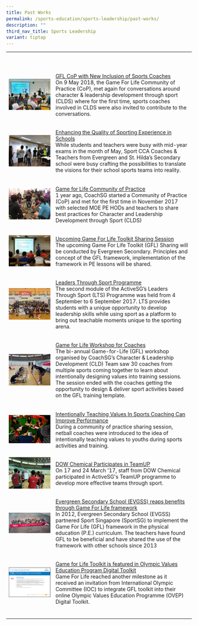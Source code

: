 ```yaml
---
title: Past Works
permalink: /sports-education/sports-leadership/past-works/
description: ""
third_nav_title: Sports Leadership
variant: tiptap
---
```

<table>
<tbody>
<tr>
<th rowspan="1" colspan="1">
<p></p>
</th>
<th rowspan="1" colspan="1">
<p></p>
</th>
<th rowspan="1" colspan="1">
<p></p>
</th>
<th rowspan="1" colspan="1">
<p></p>
</th>
<th rowspan="1" colspan="1">
<p></p>
</th>
</tr>
<tr>
<td rowspan="1" colspan="1">
<p></p>
</td>
<td rowspan="1" colspan="1">
<p></p>
</td>
<td rowspan="1" colspan="1">
<p></p>
</td>
<td rowspan="1" colspan="1">
<p></p>
</td>
<td rowspan="1" colspan="1">
<p></p>
</td>
</tr>
<tr>
<td rowspan="1" colspan="1">
<div class="isomer-image-wrapper">
<img style="width: 100%" height="auto" width="100%" alt="" src="/images/Sport%20Leadership%20Latest/Shane.jpg">
</div>
</td>
<td rowspan="1" colspan="4">
<p><a href="/gfl-cop-with-new-inclusion-of-sports-coaches/" rel="noopener noreferrer nofollow" target="_blank">GFL CoP with New Inclusion of Sports Coaches</a> 
<br>On 9 May 2018, the Game For Life Community of Practice (CoP), met again
for conversations around character &amp; leadership development through
sport (CLDS) where for the first time, sports coaches involved in CLDS
were also invited to contribute to the conversations.</p>
</td>
</tr>
<tr>
<td rowspan="1" colspan="1">
<div class="isomer-image-wrapper">
<img style="width: 100%" height="auto" width="100%" alt="" src="/images/Sport%20Leadership%20Latest/DANE5604.jpg">
</div>
</td>
<td rowspan="1" colspan="4">
<p><a href="/enhancing-the-quality-of-sporting-experience-in-schools/" rel="noopener noreferrer nofollow" target="_blank">Enhancing the Quality of Sporting Experience in Schools</a>
<br>While students and teachers were busy with mid-year exams in the month
of May, Sport CCA Coaches &amp; Teachers from Evergreen and St. Hilda’s
Secondary school were busy crafting the possibilities to translate the
visions for their school sports teams into reality.</p>
</td>
</tr>
<tr>
<td rowspan="1" colspan="1">
<div class="isomer-image-wrapper">
<img style="width: 100%" height="auto" width="100%" alt="" src="/images/Sport%20Leadership%20Latest/IMG_9316.jpg">
</div>
</td>
<td rowspan="1" colspan="4">
<p><a href="/game-for-life-community-of-practice/" rel="noopener noreferrer nofollow" target="_blank">Game for Life Community of Practice</a>
<br>1 year ago, CoachSG started a Community of Practice (CoP) and met for
the first time in November 2017 with selected MOE PE HODs and teachers
to share best practices for Character and Leadership Development through
Sport (CLDS)</p>
</td>
</tr>
<tr>
<td rowspan="1" colspan="1">
<div class="isomer-image-wrapper">
<img style="width: 100%" height="auto" width="100%" alt="" src="/images/Sport%20Leadership%20Latest/evgss3.jpg">
</div>
</td>
<td rowspan="1" colspan="4">
<p><a href="/upcoming-game-for-life-toolkit-sharing-session" rel="noopener noreferrer nofollow" target="_blank">Upcoming Game For Life Toolkit Sharing Session</a>
<br>The upcoming Game For Life Toolkit (GFL) Sharing will be conducted by
Evergreen Secondary. Principles and concept of the GFL framework, implementation
of the framework in PE lessons will be shared.</p>
</td>
</tr>
<tr>
<td rowspan="1" colspan="1">
<div class="isomer-image-wrapper">
<img style="width: 100%" height="auto" width="100%" alt="" src="/images/Sport%20Leadership%20Latest/z_Finale.jpg">
</div>
</td>
<td rowspan="1" colspan="4">
<p><a href="leaders-through-sport-programme" rel="noopener noreferrer nofollow" target="_blank">Leaders Through Sport Programme</a>
<br>The second module of the ActiveSG’s Leaders Through Sport (LTS) Programme
was held from 4 September to 6 September 2017. LTS provides students with
a unique opportunity to develop leadership skills while using sport as
a platform to bring out teachable moments unique to the sporting arena.</p>
</td>
</tr>
<tr>
<td rowspan="1" colspan="1">
<div class="isomer-image-wrapper">
<img style="width: 100%" height="auto" width="100%" alt="" src="/images/Sport%20Leadership%20Latest/Swimming-4.jpg">
</div>
</td>
<td rowspan="1" colspan="4">
<p><a href="game-for-life-workshop-for-coaches" rel="noopener noreferrer nofollow" target="_blank">Game for Life Workshop for Coaches</a>
<br>The bi-annual Game-for-Life (GFL) workshop organised by CoachSG’s Character
&amp; Leadership Development (CLD) Team saw 30 coaches from multiple sports
coming together to learn about intentionally designing values into training
sessions. The session ended with the coaches getting the opportunity to
design &amp; deliver sport activities based on the GFL training template.</p>
</td>
</tr>
<tr>
<td rowspan="1" colspan="1">
<div class="isomer-image-wrapper">
<img style="width: 100%" height="auto" width="100%" alt="" src="/images/Sport%20Leadership%20Latest/Community-of-Practice-Netball_20170605_YLEE_03_web.jpg">
</div>
</td>
<td rowspan="1" colspan="4">
<p><a href="/intentionally-teaching-values-in-sports-coaching-can-improve-performance" rel="noopener noreferrer nofollow" target="_blank">Intentionally Teaching Values In Sports Coaching Can Improve Performance</a>
<br>During a community of practice sharing session, netball coaches were introduced
to the idea of intentionally teaching values to youths during sports activities
and training.</p>
</td>
</tr>
<tr>
<td rowspan="1" colspan="1">
<div class="isomer-image-wrapper">
<img style="width: 100%" height="auto" width="100%" alt="" src="/images/Sport%20Leadership%20Latest/Dow-3.jpg">
</div>
</td>
<td rowspan="1" colspan="4">
<p><a href="/dow-chemical-participates-in-teamup" rel="noopener noreferrer nofollow" target="_blank">DOW Chemical Participates in TeamUP</a>
<br>On 17 and 24 March '17, staff from DOW Chemical participated in ActiveSG's
TeamUP programme to develop more effective teams through sport.</p>
</td>
</tr>
<tr>
<td rowspan="1" colspan="1">
<div class="isomer-image-wrapper">
<img style="width: 100%" height="auto" width="100%" alt="" src="/images/Sport%20Leadership%20Latest/LBTS-EVERGREEN.jpg">
</div>
</td>
<td rowspan="1" colspan="4">
<p><a href="/evergreen-secondary-school-evgss-reaps-benefits-through-game-for-life-framework/" rel="noopener noreferrer nofollow" target="_blank">Evergreen Secondary School (EVGSS) reaps benefits through Game For Life framework</a>
<br>In 2012, Evergreen Secondary School (EVGSS) partnered Sport Singapore
(SportSG) to implement the Game For Life (GFL) framework in the physical
education (P.E.) curriculum. The teachers have found GFL to be beneficial
and have shared the use of the framework with other schools since 2013</p>
</td>
</tr>
<tr>
<td rowspan="1" colspan="1">
<div class="isomer-image-wrapper">
<img style="width: 100%" height="auto" width="100%" alt="" src="/images/Sport%20Leadership%20Latest/GFL_OVEP-Resource-Library_location.jpg">
</div>
</td>
<td rowspan="1" colspan="4">
<p><a href="/game-for-life-toolkit-is-featured-in-olympic-values-education-program-digital-toolkit/" rel="noopener noreferrer nofollow" target="_blank">Game for Life Toolkit is featured in Olympic Values Education Program Digital Toolkit</a>
<br>Game For Life reached another milestone as it received an invitation from
International Olympic Committee (IOC) to integrate GFL toolkit into their
online Olympic Values Education Programme (OVEP) Digital Toolkit.</p>
</td>
</tr>
<tr>
<td rowspan="1" colspan="1">
<p></p>
</td>
<td rowspan="1" colspan="1">
<p></p>
</td>
<td rowspan="1" colspan="1">
<p></p>
</td>
<td rowspan="1" colspan="1">
<p></p>
</td>
<td rowspan="1" colspan="1">
<p></p>
</td>
</tr>
</tbody>
</table>
<p></p>